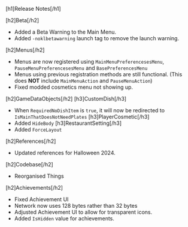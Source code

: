 [h1]Release Notes[/h1]

[h2]Beta[/h2]
- Added a Beta Warning to the Main Menu.
- Added `-noklbetawarning` launch tag to remove the launch warning.

[h2]Menus[/h2]
- Menus are now registered using `MainMenuPreferencesesMenu`, `PauseMenuPreferencesesMenu` and `BasePreferencesMenu`
- Menus using previous registration methods are still functional. (This does **NOT** include `MainMenuAction` and `PauseMenuAction`)
- Fixed modded cosmetics menu not showing up.

[h2]GameDataObjects[/h2]
[h3]CustomDish[/h3]
- When `RequiredNoDishItem` is `true`, it will now be redirected to `IsMainThatDoesNotNeedPlates`
[h3]PlayerCosmetic[/h3]
- Added `HideBody`
[h3]RestaurantSetting[/h3]
- Added `ForceLayout`

[h2]References[/h2]
- Updated references for Halloween 2024.

[h2]Codebase[/h2]
- Reorganised Things

[h2]Achievements[/h2]
- Fixed Achievement UI
- Network now uses 128 bytes rather than 32 bytes
- Adjusted Achievement UI to allow for transparent icons.
- Added `IsHidden` value for achievements.